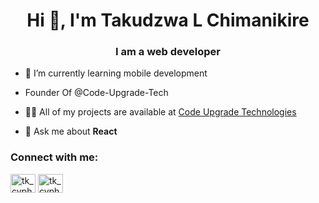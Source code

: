 <h1 align="center">Hi 👋, I'm Takudzwa L Chimanikire</h1>
<h3 align="center">I am a web developer</h3>

- 🔭 I’m currently learning mobile development

- Founder Of @Code-Upgrade-Tech


- 👨‍💻 All of my projects are available at [Code Upgrade Technologies](https://codeupgradetech.co.zw/projects)

- 💬 Ask me about **React**

<h3 align="left">Connect with me:</h3>
<p align="left">
<a href="https://twitter.com/tk_cypher_zw" target="blank"><img align="center" src="https://raw.githubusercontent.com/rahuldkjain/github-profile-readme-generator/master/src/images/icons/Social/twitter.svg" alt="tk_cypher_zw" height="30" width="40" /></a>
<a href="https://instagram.com/tk_cypher" target="blank"><img align="center" src="https://raw.githubusercontent.com/rahuldkjain/github-profile-readme-generator/master/src/images/icons/Social/instagram.svg" alt="tk_cypher" height="30" width="40" /></a>
</p>

